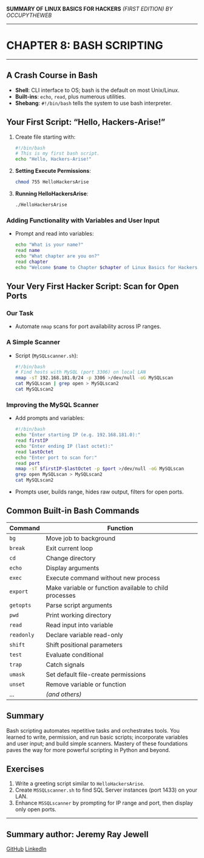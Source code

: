 **SUMMARY OF**
**LINUX BASICS FOR HACKERS**
*(FIRST EDITION) BY OCCUPYTHEWEB*

---

# CHAPTER 8: BASH SCRIPTING

---

## A Crash Course in Bash

* **Shell**: CLI interface to OS; bash is the default on most Unix/Linux.
* **Built-ins**: `echo`, `read`, plus numerous utilities.
* **Shebang**: `#!/bin/bash` tells the system to use bash interpreter.

## Your First Script: “Hello, Hackers-Arise!”

1. Create file starting with:

   ```bash
   #!/bin/bash
   # This is my first bash script.
   echo "Hello, Hackers-Arise!"
   ```
2. **Setting Execute Permissions**:

   ```bash
   chmod 755 HelloHackersArise
   ```
3. **Running HelloHackersArise**:

   ```bash
   ./HelloHackersArise
   ```

### Adding Functionality with Variables and User Input

* Prompt and read into variables:

  ```bash
  echo "What is your name?"
  read name
  echo "What chapter are you on?"
  read chapter
  echo "Welcome $name to Chapter $chapter of Linux Basics for Hackers!"
  ```

## Your Very First Hacker Script: Scan for Open Ports

### Our Task

* Automate `nmap` scans for port availability across IP ranges.

### A Simple Scanner

* Script (`MySQLscanner.sh`):

  ```bash
  #!/bin/bash
  # Find hosts with MySQL (port 3306) on local LAN
  nmap -sT 192.168.181.0/24 -p 3306 >/dev/null -oG MySQLscan
  cat MySQLscan | grep open > MySQLscan2
  cat MySQLscan2
  ```

### Improving the MySQL Scanner

* Add prompts and variables:

  ```bash
  #!/bin/bash
  echo "Enter starting IP (e.g. 192.168.181.0):"
  read firstIP
  echo "Enter ending IP (last octet):"
  read lastOctet
  echo "Enter port to scan for:"
  read port
  nmap -sT $firstIP-$lastOctet -p $port >/dev/null -oG MySQLscan
  grep open MySQLscan > MySQLscan2
  cat MySQLscan2
  ```
* Prompts user, builds range, hides raw output, filters for open ports.

## Common Built-in Bash Commands

| Command    | Function                                               |
| ---------- | ------------------------------------------------------ |
| `bg`       | Move job to background                                 |
| `break`    | Exit current loop                                      |
| `cd`       | Change directory                                       |
| `echo`     | Display arguments                                      |
| `exec`     | Execute command without new process                    |
| `export`   | Make variable or function available to child processes |
| `getopts`  | Parse script arguments                                 |
| `pwd`      | Print working directory                                |
| `read`     | Read input into variable                               |
| `readonly` | Declare variable read-only                             |
| `shift`    | Shift positional parameters                            |
| `test`     | Evaluate conditional                                   |
| `trap`     | Catch signals                                          |
| `umask`    | Set default file-create permissions                    |
| `unset`    | Remove variable or function                            |
| ...        | *(and others)*                                         |

## Summary

Bash scripting automates repetitive tasks and orchestrates tools. You learned to write, permission, and run basic scripts; incorporate variables and user input; and build simple scanners. Mastery of these foundations paves the way for more powerful scripting in Python and beyond.

## Exercises

1. Write a greeting script similar to `HelloHackersArise`.
2. Create `MSSQLscanner.sh` to find SQL Server instances (port 1433) on your LAN.
3. Enhance `MSSQLscanner` by prompting for IP range and port, then display only open ports.

---

## Summary author: **Jeremy Ray Jewell**

[GitHub](https://github.com/jeremyrayjewell)
[LinkedIn](https://www.linkedin.com/in/jeremyrayjewell)
